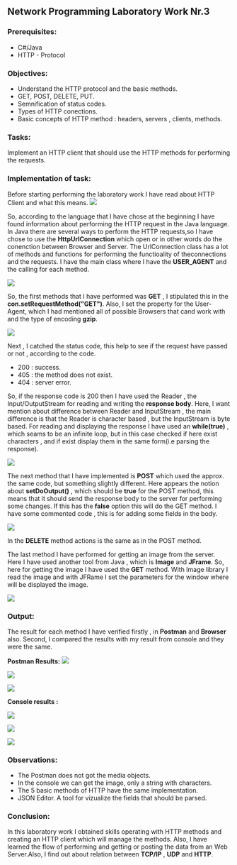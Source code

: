 ## Network Programming Laboratory Work Nr.3


### Prerequisites:
  - C#/Java
  - HTTP - Protocol

### Objectives:
  - Understand the HTTP protocol and the basic methods.
  - GET, POST, DELETE, PUT.
  - Semnification of status codes.
  - Types of HTTP conections.
  - Basic concepts of HTTP method : headers, servers , clients, methods.
  
 ### Tasks: 
 Implement an HTTP client that should use the HTTP methods for performing the requests. 
 
 ### Implementation of task: 
 
 Before starting performing the laboratory work I have read about HTTP Client and what this means.
 ![](https://github.com/gzaharia/PR/blob/master/lab3/Screens/httpclient.PNG)
 
 So, according to the language that I have chose at the beginning I have found information about performing the HTTP request in the Java language.
 In Java there are several ways to perform the HTTP requests,so I have chose to use the **HttpUrlConnection**   which open or in other words do the conenction between Browser and Server. The UrlConnection class has a lot of methods and functions for performing the functioality of theconnections and the requests.
 I have the main class where I have the **USER_AGENT** and the calling for each method. 
 
 ![](https://github.com/gzaharia/PR/blob/master/lab3/Screens/main.PNG) 
 
 So, the first methods that I have performed was **GET** , I stipulated this in the **con.setRequestMethod("GET")**.
 Also, I set the property for the User-Agent, which I had mentioned all of possible Browsers that cand work with and the type of encoding **gzip**. 
 
 ![](https://github.com/gzaharia/PR/blob/master/lab3/Screens/get.PNG) 
 
 Next , I catched the status code, this help to see if the request have passed or not , according to the code. 
 
 - 200 : success.
 - 405 : the method does not exist.
 - 404 : server error.  
 
 So, if the response code is 200 then I have used the Reader , the Input/OutputStream for reading and writing the **response body**. Here,
 I want mention about difference between Reader and InputStream , the main difference is that the Reader is character based , but the InputStream 
 is byte based. For reading and displaying the response I have used an **while(true)** , which seams to be an infinite loop, but in this case
 checked if here exist characters , and if exist display them in the same form(i.e parsing the response). 
 
 ![](https://github.com/gzaharia/PR/blob/master/lab3/Screens/parsing.PNG)
 
 
 The next method that I have implemented is **POST** which used the approx. the same code, but something slightly different. Here appears
 the notion about **setDoOutput()** , which should be **true** for the POST method, this means that it should send the response body to the server
 for performing some changes. If this has the **false** option this will do the GET method. 
 I have some commented code , this is for adding some fields in the body.
 
 ![](https://github.com/gzaharia/PR/blob/master/lab3/Screens/post.PNG) 
 
 
 In the **DELETE** method actions is the same as in the POST method. 
 
 The last method I have performed for getting an image from the server. Here I have used another tool from Java , which is **Image** and 
 **JFrame**. So, here for getting the image I have used the **GET** method. With Image library I read the image and with JFRame I set the parameters for the window where will be displayed the image. 
 
 ![](https://github.com/gzaharia/PR/blob/master/lab3/Screens/image.PNG)
 
 ### Output: 
 
 The result for each method I have verified firstly , in **Postman** and **Browser** also. Second, I compared the results with my result 
 from console and they were the same.
 
 **Postman Results:**
 ![](https://github.com/gzaharia/PR/blob/master/lab3/Screens/postman_get.PNG) 
 
 ![](https://github.com/gzaharia/PR/blob/master/lab3/Screens/postman_post.PNG) 
 
 ![](https://github.com/gzaharia/PR/blob/master/lab3/Screens/postman_delete.PNG) 
 
 **Console results :** 
 
 ![](https://github.com/gzaharia/PR/blob/master/lab3/Screens/get_and_post.PNG) 
 
 ![](https://github.com/gzaharia/PR/blob/master/lab3/Screens/delete.PNG)  
 
 ![](https://github.com/gzaharia/PR/blob/master/lab3/Screens/get_image.PNG) 
 
 
 
 ### Observations: 
 - The Postman does not got the media objects.
 - In the console we can get the image, only a string with characters. 
 - The 5 basic methods of HTTP have the same implementation.
 - JSON Editor. A tool for vizualize the fields that should be parsed.
 
 
 ### Conclusion: 
 In this laboratory work I obtained skills operating with HTTP methods and creating an HTTP client which will manage the methods. Also, I have learned the flow of performing and getting or posting the data from an Web Server.Also, I find out about relation between **TCP/IP** , **UDP** and **HTTP**.
